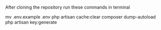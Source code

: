After cloning the repository run these commands in terminal

mv .env.example .env 
php artisan cache:clear 
composer dump-autoload 
php artisan key:generate
